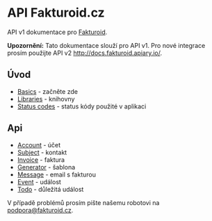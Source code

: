# API Fakturoid.cz

API v1 dokumentace pro [Fakturoid](https://www.fakturoid.cz/).

__Upozornění:__ Tato dokumentace slouží pro API v1. Pro nové integrace prosím použijte API v2 http://docs.fakturoid.apiary.io/.

## Úvod

* [Basics](https://github.com/fakturoid/api/blob/master/sections/basics.md) - začněte zde
* [Libraries](https://github.com/fakturoid/api/blob/master/sections/libraries.md) - knihovny
* [Status codes](https://github.com/fakturoid/api/blob/master/sections/status_codes.md) - status kódy použité v aplikaci

## Api


* [Account](https://github.com/fakturoid/api/blob/master/sections/account.md) - účet
* [Subject](https://github.com/fakturoid/api/blob/master/sections/subject.md) - kontakt
* [Invoice](https://github.com/fakturoid/api/blob/master/sections/invoice.md) - faktura
* [Generator](https://github.com/fakturoid/api/blob/master/sections/generator.md) - šablona
* [Message](https://github.com/fakturoid/api/blob/master/sections/message.md) - email s fakturou
* [Event](https://github.com/fakturoid/api/blob/master/sections/event.md) - událost
* [Todo](https://github.com/fakturoid/api/blob/master/sections/todo.md) - důležitá událost

V případě problémů prosím pište našemu robotovi na podpora@fakturoid.cz. 
